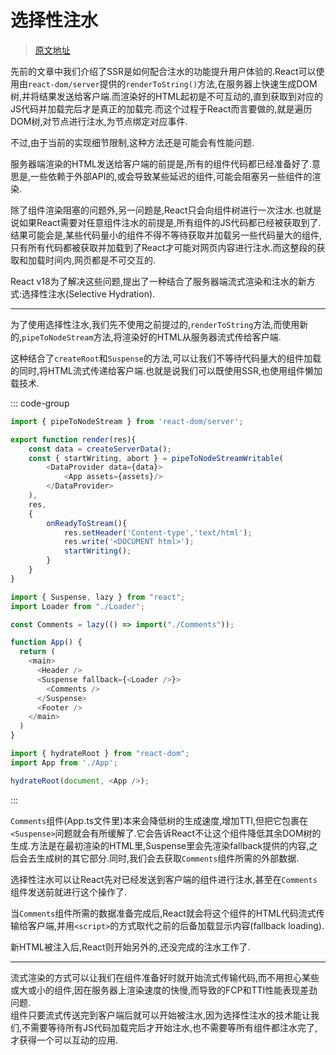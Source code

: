 # 选择性注水
> [原文地址](https://www.patterns.dev/react/react-selective-hydration)

先前的文章中我们介绍了SSR是如何配合注水的功能提升用户体验的.React可以使用由`react-dom/server`提供的`renderToString()`方法,在服务器上快速生成DOM树,并将结果发送给客户端.而渲染好的HTML起初是不可互动的,直到获取到对应的JS代码并加载完后才是真正的加载完.而这个过程于React而言要做的,就是遍历DOM树,对节点进行注水,为节点绑定对应事件.  

不过,由于当前的实现细节限制,这种方法还是可能会有性能问题.  

服务器端渲染的HTML发送给客户端的前提是,所有的组件代码都已经准备好了.意思是,一些依赖于外部API的,或会导致某些延迟的组件,可能会阻塞另一些组件的渲染.  

除了组件渲染阻塞的问题外,另一问题是,React只会向组件树进行一次注水.也就是说如果React需要对任意组件注水的前提是,所有组件的JS代码都已经被获取到了.结果可能会是,某些代码量小的组件不得不等待获取并加载另一些代码量大的组件,只有所有代码都被获取并加载到了React才可能对网页内容进行注水.而这整段的获取和加载时间内,网页都是不可交互的.  

React v18为了解决这些问题,提出了一种结合了服务器端流式渲染和注水的新方式:选择性注水(Selective Hydration).

---

为了使用选择性注水,我们先不使用之前提过的,`renderToString`方法,而使用新的,`pipeToNodeStream`方法,将渲染好的HTML从服务器流式传给客户端.

这种结合了`createRoot`和`Suspense`的方法,可以让我们不等待代码量大的组件加载的同时,将HTML流式传递给客户端.也就是说我们可以既使用SSR,也使用组件懒加载技术.

::: code-group
```ts [server.ts]
import { pipeToNodeStream } from 'react-dom/server';

export function render(res){
    const data = createServerData();
    const { startWriting, abort } = pipeToNodeStreamWritable(
        <DataProvider data={data}>
            <App assets={assets}/>
        </DataProvider>
    ),
    res,
    {
        onReadyToStream(){
            res.setHeader('Content-type','text/html');
            res.write('<DOCUMENT html>');
            startWriting();
        }
    }
}

```

```ts [App.ts]
import { Suspense, lazy } from "react";
import Loader from "./Loader";

const Comments = lazy(() => import("./Comments"));

function App() {
  return (
    <main>
      <Header />
      <Suspense fallback={<Loader />}>
        <Comments />
      </Suspense>
      <Footer />
    </main>
  )
}

```

```ts [index.ts]
import { hydrateRoot } from "react-dom";
import App from './App';

hydrateRoot(document, <App />);
```
:::

`Comments`组件(App.ts文件里)本来会降低树的生成速度,增加TTI,但把它包裹在`<Suspense>`问题就会有所缓解了.它会告诉React不让这个组件降低其余DOM树的生成.方法是在最初渲染的HTML里,Suspense里会先渲染fallback提供的内容,之后会去生成树的其它部分.同时,我们会去获取`Comments`组件所需的外部数据.  

选择性注水可以让React先对已经发送到客户端的组件进行注水,甚至在`Comments`组件发送前就进行这个操作了.

当`Comments`组件所需的数据准备完成后,React就会将这个组件的HTML代码流式传输给客户端,并用`<script>`的方式取代之前的后备加载显示内容(fallback loading).  

新HTML被注入后,React则开始另外的,还没完成的注水工作了.  

---

流式渲染的方式可以让我们在组件准备好时就开始流式传输代码,而不用担心某些或大或小的组件,因在服务器上渲染速度的快慢,而导致的FCP和TTI性能表现差劲问题.  
组件只要流式传送完到客户端后就可以开始被注水,因为选择性注水的技术能让我们,不需要等待所有JS代码加载完后才开始注水,也不需要等所有组件都注水完了,才获得一个可以互动的应用.